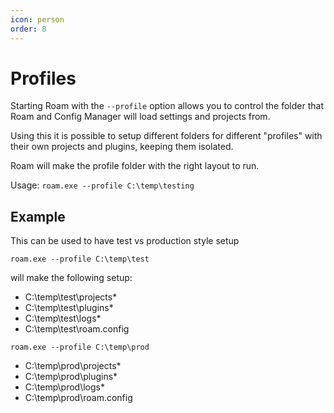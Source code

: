 ```yaml
---
icon: person
order: 8
---
```


# Profiles

Starting Roam with the `--profile` option allows you to control the folder that Roam and Config Manager will load 
settings and projects from.

Using this it is possible to setup different folders for different "profiles" with their own projects and plugins, keeping
them isolated.

Roam will make the profile folder with the right layout to run.

Usage: `roam.exe --profile C:\temp\testing`

## Example

This can be used to have test vs production style setup

`roam.exe --profile C:\temp\test`

will make the following setup:

- C:\temp\test\projects\*
- C:\temp\test\plugins\*
- C:\temp\test\logs\*
- C:\temp\test\roam.config


`roam.exe --profile C:\temp\prod`

- C:\temp\prod\projects\*
- C:\temp\prod\plugins\*
- C:\temp\prod\logs\*
- C:\temp\prod\roam.config

